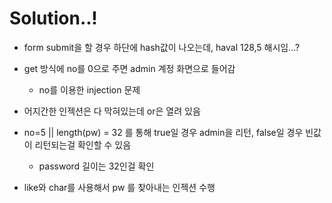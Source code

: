 # Solution..!
- form submit을 할 경우 하단에 hash값이 나오는데, haval 128,5 해시임...?
- get 방식에 no를 0으로 주면 admin 계정 화면으로 들어감
    - no를 이용한 injection 문제
- 어지간한 인젝션은 다 막혀있는데 or은 열려 있음
- no=5 || length(pw) = 32 를 통해 true일 경우 admin을 리턴, false일 경우 빈값이 리턴되는걸 확인할 수 있음
    - password 길이는 32인걸 확인

- like와 char를 사용해서 pw 를 찾아내는 인젝션 수행
